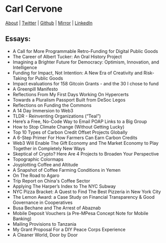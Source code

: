 # Carl Cervone

[About](/blog/carl) | [Twitter](https://twitter.com/carl_cervone) | [Github](https://github.com/ccerv1) | [Mirror](https://mirror.xyz/cerv1.eth) | [LinkedIn](https://www.linkedin.com/in/carlcervone/)

## Essays:
- A Call for More Programmable Retro-Funding for Digital Public Goods
- The Career of Albert Tucker: An Oral History Project
- Imagining a Brighter Future for Democracy: Optimism, Innovation, and Intelligence
- Funding for Impact, Not Intention: A New Era of Creativity and Risk-Taking for Public Goods
- Impact evaluations for 158 Gitcoin Grants - and the 30 I chose to fund
- A Greenpill Manifesto
- Reflections From My First Days Working On Hypercerts
- Towards a Pluralism Passport Built from DeSoc Legos
- Reflections on Funding the Commons
- A 14 Day Immersion to Web3
- TLDR - Reinventing Organizations (“Teal”)
- Here’s a Free, No-Code Way to Email POAP Links to a Big Group
- How to Stop Climate Change (Without Getting Lucky)
- Top 10 Types of Carbon Credit Offset Projects Globally
- A 6-Step Primer For How Farmers Can Earn Carbon Credits
- Web3 Will Enable The Gift Economy and The Market Economy to Play Together in Completely New Ways
- Skeptical of Crypto? Here Are 4 Projects to Broaden Your Perspective
- Topographic Colormaps
- Joyplotting Coffee and Altitude
- A Snapshot of Coffee Farming Conditions in Yemen
- On The Road to Agaro
- Trip Report on China's Coffee Sector
- Applying The Harper’s Index to The NYC Subway
- NYC Pizza Bracket: A Quest to Find The Best Pizzeria in New York City
- The Lemon Award: a Case Study on Financial Transparency & Good Governance in Cooperatives
- Busa Bechane and The Arrest of Abaznab
- Mobile Deposit Vouchers (a Pre-MPesa Concept Note for Mobile Banking)
- Mailing Provisions to Tanzania
- My Grant Proposal For a DIY Peace Corps Experience
- A Cleaner World, Door by Door